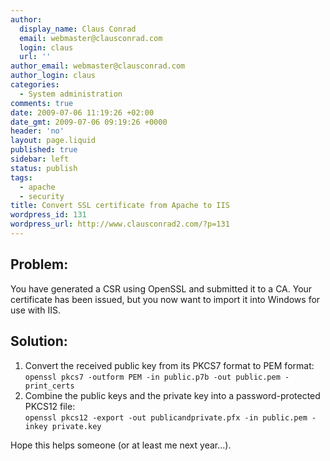 ```yaml
---
author:
  display_name: Claus Conrad
  email: webmaster@clausconrad.com
  login: claus
  url: ''
author_email: webmaster@clausconrad.com
author_login: claus
categories:
  - System administration
comments: true
date: 2009-07-06 11:19:26 +02:00
date_gmt: 2009-07-06 09:19:26 +0000
header: 'no'
layout: page.liquid
published: true
sidebar: left
status: publish
tags:
  - apache
  - security
title: Convert SSL certificate from Apache to IIS
wordpress_id: 131
wordpress_url: http://www.clausconrad2.com/?p=131
---
```

## Problem:

You have generated a CSR using OpenSSL and submitted it to a CA. Your certificate has been issued, but you now want to import it into Windows for use with IIS.

## Solution:

1.  Convert the received public key from its PKCS7 format to PEM format:  
    `openssl pkcs7 -outform PEM -in public.p7b -out public.pem -print_certs`
2.  Combine the public keys and the private key into a password-protected PKCS12 file:  
    `openssl pkcs12 -export -out publicandprivate.pfx -in public.pem -inkey private.key`

Hope this helps someone (or at least me next year...).
